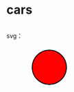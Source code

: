 # cars

```mermaid

```


svg：

<div width="100%" style="overflow-x:auto;">
<svg xmlns="http://www.w3.org/2000/svg" version="1.1">
   <circle cx="100" cy="50" r="40" stroke="black" stroke-width="2" fill="red" />
</svg>
</div>


